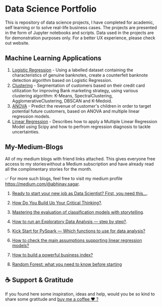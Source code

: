 # Data Science Portfolio
This is repository of data science projects, I have completed for academic, self learning or to solve real-life business cases.
The projects are presented in the form of Jupyter notebooks and scripts. Data used in the projects are for demonstration purposes only.
For a better UX experience, please check out website.


## Machine Learning Applications

1. [Logistic Regression](https://github.com/AurelieGIRAUD/Logistic_Regression) - Using a labelled dataset containing the characteristics of genuine banknotes, create a counterfeit banknote detection algorithm based on Logistic Regression.
2. [Clustering](https://github.com/AurelieGIRAUD/Customer_segmentation) - Segmentation of customers based on their credit card utilization for improving Bank marketing strategy, using various clustering algorithm: K-Means, SpectralClustering, AgglomerativeClustering, DBSCAN and K-Medoid.
3. [ANOVA](https://github.com/AurelieGIRAUD/Revenue_Predictions) - Predict the revenue of customer's children in order to target potential future customers, based on ANOVA and multiple linear regression models.
4. [Linear Regression](https://github.com/AurelieGIRAUD/data_science_portfolio/tree/main/Linear_Regression) - Describes how to apply a Multiple Linear Regression Model using Scipy and how to perfrom regression diagnosis to tackle uncertainties.

## My-Medium-Blogs
All of my medium blogs with friend links attached. This gives everyone free access to my stories without a Medium subscription and have already read all the complimentary stories for the month.

✅ For more such blogs, feel free to visit my medium profile https://medium.com/@abhinav.sagar.

1. [Ready to start your new job as Data Scientist? First, you need this…](https://medium.com/analytics-vidhya/starter-kit-for-data-scientist-80102fdaff65?sk=55438bd50099613bf0f5b021687d366a).

2. [How Do You Build Up Your Critical Thinking?](https://towardsdatascience.com/data-scientists-you-need-that-skill-how-to-build-critical-thinking-9891c833eacd?sk=fec976e0ed50fa9149669e8b5f7898e7).

3. [Mastering the evaluation of classification models with storytelling](https://towardsdatascience.com/mastering-the-evaluation-of-classification-models-with-storytelling-f8a9f63f3723?sk=2dd4c64b716928ab3379686a058a5b03).

4. [How to run an Exploratory Data Analysis — step by step?](https://medium.com/analytics-vidhya/step-by-step-run-exploratory-data-analysis-340f2bd02905?sk=70337803007d2f3db6124a0036f8446d).

5. [Kick Start for PySpark — Which functions to use for data analysis?](https://medium.com/analytics-vidhya/kick-start-for-pyspark-ca59b1ef5e6a?sk=03e81e8bf3e45a69b0d523ebf3b67efb)

6. [How to check the main assumptions supporting linear regression models?](https://towardsdatascience.com/perform-regression-diagnostics-and-tackle-uncertainties-of-linear-models-1372a03b1f56?sk=58a2cdad4619ba03582168634f931b3c)

7. [How to build a powerful business index?](https://towardsdatascience.com/how-to-build-an-index-452f5018d5aa?sk=a99d12913cbc00f8451b44f13bb6d181)

8. [Random Forest: what you need to know before starting](https://towardsdatascience.com/quick-intro-to-random-forest-3cb5006868d8?sk=9d1a49e3f5f1ad350f425344c0f5c335)




## ☕️ Support & Gratitude
If you found here some inspiration, ideas and help, would you be so kind to share some gratitude and [buy me a coffee ❤️ ? ](https://www.buymeacoffee.com/aggiraudau0)




